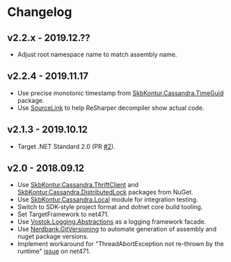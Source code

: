 # Changelog

## v2.2.x - 2019.12.??
- Adjust root namespace name to match assembly name.

## v2.2.4 - 2019.11.17
- Use precise monotonic timestamp from [SkbKontur.Cassandra.TimeGuid](https://github.com/skbkontur/cassandra-time-guid) package.
- Use [SourceLink](https://github.com/dotnet/sourcelink) to help ReSharper decompiler show actual code.

## v2.1.3 - 2019.10.12
- Target .NET Standard 2.0 (PR [#2](https://github.com/skbkontur/cassandra-primitives/pull/2)).

## v2.0 - 2018.09.12
- Use [SkbKontur.Cassandra.ThriftClient](https://github.com/skbkontur/cassandra-thrift-client) and
[SkbKontur.Cassandra.DistributedLock](https://github.com/skbkontur/cassandra-distributed-lock) packages from NuGet.
- Use [SkbKontur.Cassandra.Local](https://github.com/skbkontur/cassandra-local) module for integration testing.
- Switch to SDK-style project format and dotnet core build tooling.
- Set TargetFramework to net471.
- Use [Vostok.Logging.Abstractions](https://github.com/vostok/logging.abstractions) as a logging framework facade.
- Use [Nerdbank.GitVersioning](https://github.com/AArnott/Nerdbank.GitVersioning) to automate generation of assembly 
  and nuget package versions.
- Implement workaround for "ThreadAbortException not re-thrown by the runtime" 
  [issue](https://github.com/dotnet/coreclr/issues/16122) on net471.

